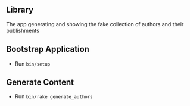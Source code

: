 Library
--
The app generating and showing the fake collection of authors
and their publishments

Bootstrap Application
--

- Run `bin/setup`


Generate Content
--

- Run `bin/rake generate_authors`
